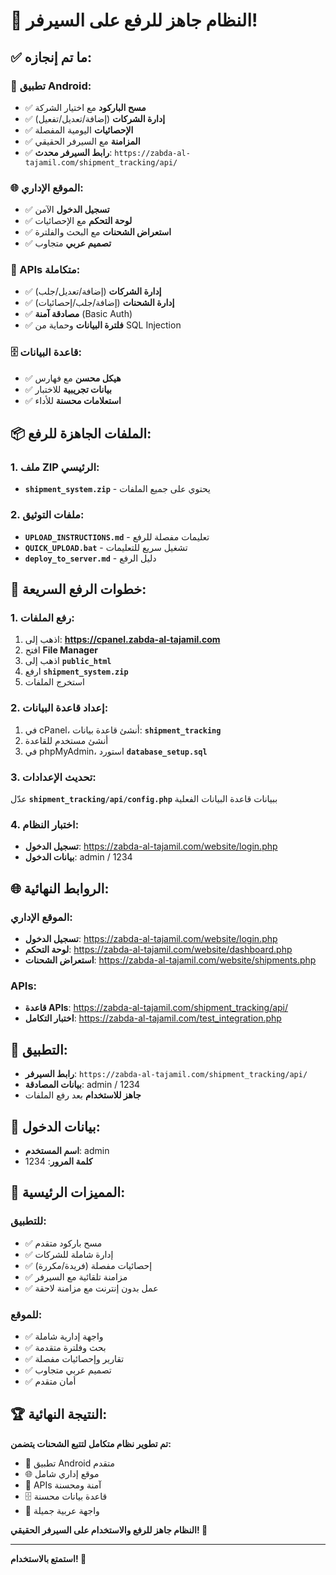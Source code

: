 # 🎉 النظام جاهز للرفع على السيرفر!

## ✅ ما تم إنجازه:

### 📱 تطبيق Android:
- ✅ **مسح الباركود** مع اختيار الشركة
- ✅ **إدارة الشركات** (إضافة/تعديل/تفعيل)
- ✅ **الإحصائيات** اليومية المفصلة
- ✅ **المزامنة** مع السيرفر الحقيقي
- ✅ **رابط السيرفر محدث**: `https://zabda-al-tajamil.com/shipment_tracking/api/`

### 🌐 الموقع الإداري:
- ✅ **تسجيل الدخول** الآمن
- ✅ **لوحة التحكم** مع الإحصائيات
- ✅ **استعراض الشحنات** مع البحث والفلترة
- ✅ **تصميم عربي** متجاوب

### 🔗 APIs متكاملة:
- ✅ **إدارة الشركات** (إضافة/تعديل/جلب)
- ✅ **إدارة الشحنات** (إضافة/جلب/إحصائيات)
- ✅ **مصادقة آمنة** (Basic Auth)
- ✅ **فلترة البيانات** وحماية من SQL Injection

### 🗄️ قاعدة البيانات:
- ✅ **هيكل محسن** مع فهارس
- ✅ **بيانات تجريبية** للاختبار
- ✅ **استعلامات محسنة** للأداء

## 📦 الملفات الجاهزة للرفع:

### 1. ملف ZIP الرئيسي:
- **`shipment_system.zip`** - يحتوي على جميع الملفات

### 2. ملفات التوثيق:
- **`UPLOAD_INSTRUCTIONS.md`** - تعليمات مفصلة للرفع
- **`QUICK_UPLOAD.bat`** - تشغيل سريع للتعليمات
- **`deploy_to_server.md`** - دليل الرفع

## 🚀 خطوات الرفع السريعة:

### 1. رفع الملفات:
1. اذهب إلى: **https://cpanel.zabda-al-tajamil.com**
2. افتح **File Manager**
3. اذهب إلى **`public_html`**
4. ارفع **`shipment_system.zip`**
5. استخرج الملفات

### 2. إعداد قاعدة البيانات:
1. في cPanel، أنشئ قاعدة بيانات: **`shipment_tracking`**
2. أنشئ مستخدم للقاعدة
3. في phpMyAdmin، استورد **`database_setup.sql`**

### 3. تحديث الإعدادات:
عدّل **`shipment_tracking/api/config.php`** ببيانات قاعدة البيانات الفعلية

### 4. اختبار النظام:
- **تسجيل الدخول**: https://zabda-al-tajamil.com/website/login.php
- **بيانات الدخول**: admin / 1234

## 🌐 الروابط النهائية:

### الموقع الإداري:
- **تسجيل الدخول**: https://zabda-al-tajamil.com/website/login.php
- **لوحة التحكم**: https://zabda-al-tajamil.com/website/dashboard.php
- **استعراض الشحنات**: https://zabda-al-tajamil.com/website/shipments.php

### APIs:
- **قاعدة APIs**: https://zabda-al-tajamil.com/shipment_tracking/api/
- **اختبار التكامل**: https://zabda-al-tajamil.com/test_integration.php

## 📱 التطبيق:
- **رابط السيرفر**: `https://zabda-al-tajamil.com/shipment_tracking/api/`
- **بيانات المصادقة**: admin / 1234
- **جاهز للاستخدام** بعد رفع الملفات

## 🔑 بيانات الدخول:
- **اسم المستخدم**: admin
- **كلمة المرور**: 1234

## 🎯 المميزات الرئيسية:

### للتطبيق:
- ✅ مسح باركود متقدم
- ✅ إدارة شاملة للشركات
- ✅ إحصائيات مفصلة (فريدة/مكررة)
- ✅ مزامنة تلقائية مع السيرفر
- ✅ عمل بدون إنترنت مع مزامنة لاحقة

### للموقع:
- ✅ واجهة إدارية شاملة
- ✅ بحث وفلترة متقدمة
- ✅ تقارير وإحصائيات مفصلة
- ✅ تصميم عربي متجاوب
- ✅ أمان متقدم

## 🏆 النتيجة النهائية:

**تم تطوير نظام متكامل لتتبع الشحنات يتضمن:**
- 📱 تطبيق Android متقدم
- 🌐 موقع إداري شامل
- 🔗 APIs آمنة ومحسنة
- 🗄️ قاعدة بيانات محسنة
- 🎨 واجهة عربية جميلة

**النظام جاهز للرفع والاستخدام على السيرفر الحقيقي! 🚀**

---
**استمتع بالاستخدام! 🎉**
